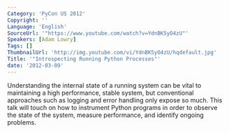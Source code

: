 ```yaml
---
Category: 'PyCon US 2012'
Copyright: ''
Language: 'English'
SourceUrl: '"https://www.youtube.com/watch?v=YdnBK5yO4zU"'
Speakers: [Adam Lowry]
Tags: []
ThumbnailUrl: 'http://img.youtube.com/vi/YdnBK5yO4zU/hqdefault.jpg'
Title: '"Introspecting Running Python Processes"'
date: '2012-03-09'
---
```

Understanding the internal state of a running system can be vital to
maintaining a high performance, stable system, but conventional approaches
such as logging and error handling only expose so much. This talk will touch
on how to instrument Python programs in order to observe the state of the
system, measure performance, and identify ongoing problems.

